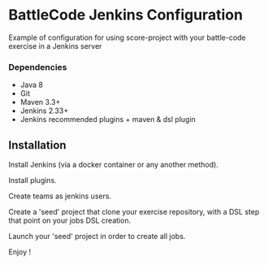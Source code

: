 # BattleCode Jenkins Configuration #

Example of configuration for using score-project with your battle-code exercise in a Jenkins server

### Dependencies ###

* Java 8
* Git
* Maven 3.3+
* Jenkins 2.33+
* Jenkins recommended plugins + maven & dsl plugin

## Installation ##

Install Jenkins (via a docker container or any another method).

Install plugins.

Create teams as jenkins users.

Create a 'seed' project that clone your exercise repository, with a DSL step that point on your jobs DSL creation.

Launch your 'seed' project in order to create all jobs.

Enjoy !
